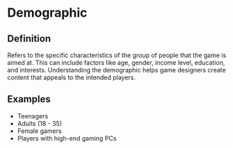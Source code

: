 # Demographic

## Definition

Refers to the specific characteristics of the group of people that the game is aimed at. This can include factors like age, gender, income level, education, and interests. Understanding the demographic helps game designers create content that appeals to the intended players.

## Examples

- Teenagers
- Adults (18 - 35)
- Female gamers
- Players with high-end gaming PCs
